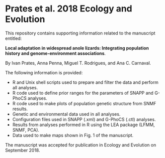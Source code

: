 # Prates et al. 2018 Ecology and Evolution

This repository contains supporting information related to the manuscript entitled:

**Local adaptation in widespread anole lizards: Integrating population history and genome-environment associations**.

By Ivan Prates, Anna Penna, Miguel T. Rodrigues, and Ana C. Carnaval.

The following information is provided:
- R and Unix shell scripts used to prepare and filter the data and perform all analyses.
- R code used to define prior ranges for the parameters of SNAPP and G-PhoCS analyses.
- R code used to make plots of population genetic structure from SNMF results.
- Genetic and environmental data used in all analyses.
- Configuration files used in SNAPP (.xml) and G-PhoCS (.ctl) analyses.
- Results from analyses performed in R using the LEA package (LFMM, SNMF, PCA).
- Data used to make maps shown in Fig. 1 of the manuscript.

The manuscript was accepted for publication in Ecology and Evolution on September 2018.
